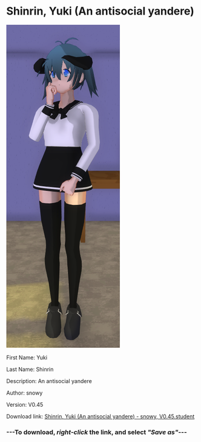 # Shinrin, Yuki (An antisocial yandere)

<img src = "https://raw.githubusercontent.com/Arbiter1223/Daigaku-Gurashi-Custom-Students/master/Students/Files/Shinrin%2C%20Yuki%20(An%20antisocial%20yandere).png">

First Name: Yuki

Last Name: Shinrin

Description: An antisocial yandere

Author: snowy

Version: V0.45

Download link: <a href="https://raw.githubusercontent.com/Arbiter1223/Daigaku-Gurashi-Custom-Students/master/Students/Files/Shinrin%2C%20Yuki%20(An%20antisocial%20yandere)%20-%20snowy%2C%20V0.45.student">Shinrin, Yuki (An antisocial yandere) - snowy, V0.45.student</a>

### ---**To download, _right-click_ the link, and select _"Save as"_**---
